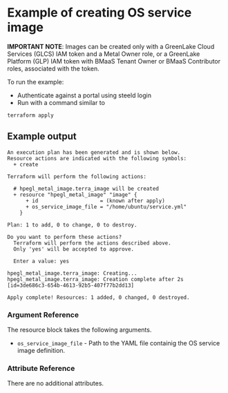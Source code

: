# Example of creating OS service image
**IMPORTANT NOTE**: Images can be created only with a GreenLake Cloud Services (GLCS)
IAM token and a Metal Owner role, or a GreenLake Platform (GLP) IAM token with BMaaS
Tenant Owner or BMaaS Contributor roles, associated with the token.

To run the example:
* Authenticate against a portal using steeld login
* Run with a command similar to
```
terraform apply
``` 

## Example output
```
An execution plan has been generated and is shown below.
Resource actions are indicated with the following symbols:
  + create

Terraform will perform the following actions:

  # hpegl_metal_image.terra_image will be created
  + resource "hpegl_metal_image" "image" {
      + id                    = (known after apply)
      + os_service_image_file = "/home/ubuntu/service.yml"
    }

Plan: 1 to add, 0 to change, 0 to destroy.

Do you want to perform these actions?
  Terraform will perform the actions described above.
  Only 'yes' will be accepted to approve.

  Enter a value: yes

hpegl_metal_image.terra_image: Creating...
hpegl_metal_image.terra_image: Creation complete after 2s [id=3de686c3-654b-4613-92b5-407f77b2dd13]

Apply complete! Resources: 1 added, 0 changed, 0 destroyed.

```

### Argument Reference

The resource block takes the following arguments.

- `os_service_image_file` - Path to the YAML file containig the OS service image definition.

### Attribute Reference

There are no additional attributes.

